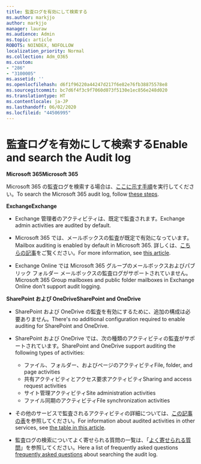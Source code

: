 ```yaml
---
title: 監査ログを有効にして検索する
ms.author: markjjo
author: markjjo
manager: lauraw
ms.audience: Admin
ms.topic: article
ROBOTS: NOINDEX, NOFOLLOW
localization_priority: Normal
ms.collection: Adm_O365
ms.custom:
- "286"
- "3100005"
ms.assetid: ''
ms.openlocfilehash: d6f1f96220a44247d217f6e82e76fb38875578e8
ms.sourcegitcommit: bc7d6f4f3c9f7060d073f5130e1ec856e248d020
ms.translationtype: HT
ms.contentlocale: ja-JP
ms.lasthandoff: 06/02/2020
ms.locfileid: "44506995"
---
```

# <a name="enable-and-search-the-audit-log"></a><span data-ttu-id="785be-102">監査ログを有効にして検索する</span><span class="sxs-lookup"><span data-stu-id="785be-102">Enable and search the Audit log</span></span>

<span data-ttu-id="785be-103">**Microsoft 365**</span><span class="sxs-lookup"><span data-stu-id="785be-103">**Microsoft 365**</span></span>

<span data-ttu-id="785be-104">Microsoft 365 の監査ログを検索する場合は、[ここに示す手順](https://docs.microsoft.com/microsoft-365/compliance/search-the-audit-log-in-security-and-compliance#search-the-audit-log)を実行してください。</span><span class="sxs-lookup"><span data-stu-id="785be-104">To search the Microsoft 365 audit log, follow [these steps](https://docs.microsoft.com/microsoft-365/compliance/search-the-audit-log-in-security-and-compliance#search-the-audit-log).</span></span>

<span data-ttu-id="785be-105">**Exchange**</span><span class="sxs-lookup"><span data-stu-id="785be-105">**Exchange**</span></span>

- <span data-ttu-id="785be-106">Exchange 管理者のアクティビティは、既定で監査されます。</span><span class="sxs-lookup"><span data-stu-id="785be-106">Exchange admin activities are audited by default.</span></span>

- <span data-ttu-id="785be-107">Microsoft 365 では、メールボックスの監査が既定で有効になっています。</span><span class="sxs-lookup"><span data-stu-id="785be-107">Mailbox auditing is enabled by default in Microsoft 365.</span></span> <span data-ttu-id="785be-108">詳しくは、[こちらの記事](https://docs.microsoft.com/microsoft-365/compliance/enable-mailbox-auditing)をご覧ください。</span><span class="sxs-lookup"><span data-stu-id="785be-108">For more information, see  [this article](https://docs.microsoft.com/microsoft-365/compliance/enable-mailbox-auditing).</span></span>

- <span data-ttu-id="785be-109">Exchange Online では Microsoft 365 グループのメールボックスおよびパブリック フォルダー メールボックスの監査ログがサポートされていません。</span><span class="sxs-lookup"><span data-stu-id="785be-109">Microsoft 365 Group mailboxes and public folder mailboxes in Exchange Online don't support audit logging.</span></span>

<span data-ttu-id="785be-110">**SharePoint および OneDrive**</span><span class="sxs-lookup"><span data-stu-id="785be-110">**SharePoint and OneDrive**</span></span>

- <span data-ttu-id="785be-111">SharePoint および OneDrive の監査を有効にするために、追加の構成は必要ありません。</span><span class="sxs-lookup"><span data-stu-id="785be-111">There's no additional configuration required to enable auditing for SharePoint and OneDrive.</span></span>

- <span data-ttu-id="785be-112">SharePoint および OneDrive では、次の種類のアクティビティの監査がサポートされています。</span><span class="sxs-lookup"><span data-stu-id="785be-112">SharePoint and OneDrive support auditing the following types of activities:</span></span>

    - <span data-ttu-id="785be-113">ファイル、フォルダー、およびページのアクティビティ</span><span class="sxs-lookup"><span data-stu-id="785be-113">File, folder, and page activities</span></span>
    - <span data-ttu-id="785be-114">共有アクティビティとアクセス要求アクティビティ</span><span class="sxs-lookup"><span data-stu-id="785be-114">Sharing and access request activities</span></span>
    - <span data-ttu-id="785be-115">サイト管理アクティビティ</span><span class="sxs-lookup"><span data-stu-id="785be-115">Site administration activities</span></span>
    - <span data-ttu-id="785be-116">ファイル同期のアクティビティ</span><span class="sxs-lookup"><span data-stu-id="785be-116">File synchronization activities</span></span>

- <span data-ttu-id="785be-117">その他のサービスで監査されるアクティビティの詳細については、[この記事の表](https://docs.microsoft.com/microsoft-365/compliance/search-the-audit-log-in-security-and-compliance#audited-activities)を参照してください。</span><span class="sxs-lookup"><span data-stu-id="785be-117">For information about audited activities in other services, see  [the table in this article](https://docs.microsoft.com/microsoft-365/compliance/search-the-audit-log-in-security-and-compliance#audited-activities).</span></span>

- <span data-ttu-id="785be-118">監査ログの検索についてよく寄せられる質問の一覧は、「[よく寄せられる質問](https://docs.microsoft.com/microsoft-365/compliance/search-the-audit-log-in-security-and-compliance#frequently-asked-questions)」を参照してください。</span><span class="sxs-lookup"><span data-stu-id="785be-118">Here a list of frequently asked questions [frequently asked questions](https://docs.microsoft.com/microsoft-365/compliance/search-the-audit-log-in-security-and-compliance#frequently-asked-questions) about searching the audit log.</span></span>